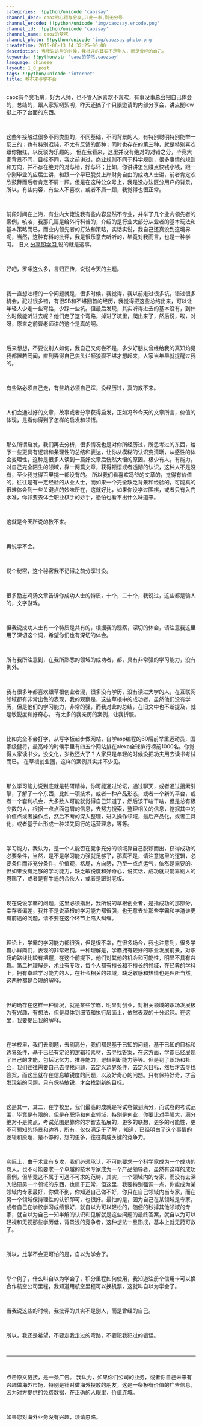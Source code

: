 ```yaml
---
categories: !!python/unicode 'caozsay'
channel_desc: caoz的心得与分享,只此一家,别无分号.
channel_ercode: !!python/unicode 'img/caozsay.ercode.png'
channel_id: !!python/unicode 'caozsay'
channel_name: caoz的梦呓
channel_photo: !!python/unicode 'img/caozsay.photo.png'
createtime: 2016-06-13 14:32:25+00:00
description: 当我说这些的时候，我批评的其实不是别人，而是曾经的自己。
keywords: !!python/str 'caoz的梦呓,caozsay'
language: chinese
layout: 1_0_post
tags: !!python/unicode 'internet'
title: 教不来与学不会
---
```

<div class="rich_media_content" id="js_content">
<p>
         caoz有个臭毛病，好为人师，也不管人家喜欢不喜欢，有事没事总会把自己体会的，总结的，跟人家絮叨絮叨，昨天还搞了个只限邀请的内部分享会，讲点挺low挺上不了台面的东西。
        </p>
<p>
<br/>
</p>
<p>
         这些年接触过很多不同类型的，不同基础，不同背景的人，有特别聪明特别能举一反三的；也有特别迟钝，不太有反馈的那种；同时也存在的第三种，就是特别喜欢跟你抬扛，以反驳为乐趣的。 但在我看来，这里并没有绝对的对错之分，毕竟大家背景不同，目标不同，我之前讲过，商业规则不同于科学规则，很多事情的规则和方向，并不存在绝对的对与错，好与坏；比如，你讲讲怎么赚点快钱小钱，跟一个刚毕业的应届生讲，和跟一个早已脱贫上岸财务自由的成功人士讲，前者肯定欢欣鼓舞而后者肯定不屑一顾。但是在这种公众号上，我是没办法区分用户的背景，所以，有些内容，有些人不喜欢，或者不屑一顾，我觉得也很正常。
        </p>
<p>
<br/>
</p>
<p>
         前段时间在上海，有业内大佬说我有些内容显然不专业，并举了几个业内领先者的案例，咳咳，我那几篇是给外行科普的，介绍的是行业大部分从业者的基本玩法和基本策略而已，而业内领先者的打法和策略，实话实说，我自己还真没到这境界呢，当然，这种有料的批评，我是很乐意去听听的，毕竟对我而言，也是一种学习。 旧文
         <a data_ue_src="http://mp.weixin.qq.com/s?__biz=MzI0MjA1Mjg2Ng==&amp;mid=209457444&amp;idx=1&amp;sn=af251717af4b3d7fb24e4ff81516a23d&amp;scene=21#wechat_redirect" href="http://mp.weixin.qq.com/s?__biz=MzI0MjA1Mjg2Ng==&amp;mid=209457444&amp;idx=1&amp;sn=af251717af4b3d7fb24e4ff81516a23d&amp;scene=21#wechat_redirect" target="_blank">
          分享即学习
         </a>
         说的就是这事。
        </p>
<p>
<br/>
</p>
<p>
         好吧，罗嗦这么多，言归正传，说说今天的主题。
        </p>
<p>
<br/>
</p>
<p>
         我一直想吐槽的一个问题就是，很多时候，我觉得，我以前走过很多坑，错过很多机会，犯过很多错，有很SB和不堪回首的经历，我觉得把这些总结出来，可以让年轻人少走一些弯路，少踩一些坑。但最后发现，其实听得进去的基本没有，到什么时候能听进去呢？他们走了这个弯路，掉进了坑里，爬出来了，然后说，唉，对呀，原来之前曹老师讲的这个是真的啊。
        </p>
<p>
<br/>
</p>
<p>
         后来想想，不要说别人如何，我自己又何尝不是，多少好朋友曾经给我的真知灼见我都置若罔闻，直到弄得自己焦头烂额狼狈不堪才想起来，人家当年早就提醒过我的。
        </p>
<p>
<br/>
</p>
<p>
         有些路必须自己走，有些坑必须自己踩，没经历过，真的教不来。
        </p>
<p>
<br/>
</p>
<p>
         人们会通过好的文章，故事或者分享获得启发，正如冯爷今天的文章所言，价值的体现，是看你得到了怎样的启发和领悟。
        </p>
<p>
<br/>
</p>
<p>
         那么所谓启发，我们再去分析，很多情况也是对你所经历过，所思考过的东西，给予一些更具有逻辑和条理性的总结和表达，让你从模糊的认识变清晰，从感性的体会变理性，这种是很多人读到一篇好文章后恍然大悟的原因。极少有人，有能力，对自己完全陌生的领域，靠一两篇文章，获得顿悟或者透彻的认识，这种人不是没有，至少我觉得百里挑一都没有的。 所以我们看喜欢冯爷的文章的，觉得有价值的，往往是有一定经验的从业人士，而如果一个完全缺乏背景和经验的，可能真的很难体会到一些关键点的妙味所在，这就好比，如果你没学过围棋，或者只有入门水准，你非要去体会职业棋手的妙手，恐怕也看不出什么味道来。
        </p>
<p>
<br/>
</p>
<p>
         这就是今天所说的教不来。
        </p>
<p>
<br/>
</p>
<p>
         再说学不会。
        </p>
<p>
<br/>
</p>
<p>
         说个秘密，这个秘密我不记得之前分享过没。
        </p>
<p>
<br/>
</p>
<p>
         很多励志鸡汤文章告诉你成功人士的特质，十个，二十个，我说过，这些都是骗人的，文字游戏。
        </p>
<p>
<br/>
</p>
<p>
         但我说成功人士有一个特质是共有的，根据我的观察，深切的体会，请注意我这里用了深切这个词，希望你们也有深切的体会。
        </p>
<p>
<br/>
</p>
<p>
         所有我所注意到，在我所熟悉的领域的成功者，都，具有非常强的学习能力，没有例外。
        </p>
<p>
<br/>
</p>
<p>
         我有很多年都喜欢跟草根创业者混，很多没有学历，没有读过大学的人，在互联网领域都有非常出色的表现，我的观察是，这些草根中的成功者，虽然他们没有学历，但是他们的学习能力，非常的强，而我对此的总结，在旧文中也不断提及，就是敏锐度和好奇心。 有太多的我亲历的案例，让我折服。
        </p>
<p>
<br/>
</p>
<p>
         比如完全不会打字，从写字板起步做网站，自学asp编程的60后前举重运动员，国家级健将，最高峰的时候手里有四五个网站排在alexa全球排行榜前1000名。你觉得人家读书少，没文化，岁数还大了？人家只是年轻的时候没把功夫用去读书考试而已。 在草根创业圈，这样的案例其实并不少见。
        </p>
<p>
<br/>
</p>
<p>
         那么学习能力说到底就是钻研精神，你可能通过论坛，通过聊天，或者通过搜索引擎，了解了一个东西，比如一项技术，或者一种产品形态，或者一个新的平台，或者一个套利机会，大多数人可能就觉得自己知道了，然后该干啥干啥，但是总有极少数的人，根据一点点面包屑的信息，去努力搜索，整理相关的信息，挖掘其中的价值点或者操作点，然后不断的深入整理，进入操作领域，最后产品化，或者工具化，或者基于此形成一种领先同行的运营理念，等等。
        </p>
<p>
<br/>
</p>
<p>
         学习能力，我认为，是一个人能否在竞争充分的领域靠自己脱颖而出，获得成功的必要条件，当然，是不是学习能力强就足够了，那真不是，请注意这里的逻辑，必要条件而非充分条件，价值观，格局，方向感，乃至一点点运气，依然是需要的。但如果没有足够的学习能力，缺乏敏锐度和好奇心，说实话，成功就只能靠别人的恩赐了，或者是有牛逼的合伙人，或者是跟对老板。
        </p>
<p>
<br/>
</p>
<p>
         现在说说学霸的问题，这里必须指出，我所说的草根创业者，是指成功的那部分，幸存者偏差，我并不是说草根的学习能力都很强，也无意去扯那些学霸和学渣谁更有前途的问题，请不要在这个环节上陷入纠缠。
        </p>
<p>
<br/>
</p>
<p>
         理论上，学霸的学习能力都很强，但是很不幸，在很多场合，我也注意到，很多学霸小鲜肉们，表现的非常迟钝。一种理解是，学霸拥有较好的职业发展前景，对职场的路线比较有把握，在这个前提下，他们对其他的机会和可能性，明显不具有兴趣。第二种理解是，术业有专攻，每个人都有擅长和不擅长的领域，在经典的学科上，拥有卓越学习能力的人，在社会相关的领域，缺乏敏感和热情也是理所当然。这两种都是合理的解释。
        </p>
<p>
<br/>
</p>
<p>
         但的确存在这样一种情况，就是某些学霸，明显对创业，对相关领域的职场发展极为有兴趣，有想法，但是具体到细节和执行层面上，依然表现的十分迟钝。在这里，我要提出我的解释。
        </p>
<p>
<br/>
</p>
<p>
         在学校里，我们去刷题，去刷高分，我们都是基于已知的问题，基于已知的目标和边界条件，基于已经有定论的逻辑和素材，去寻找答案，在这方面，学霸已经展现了自己的才能，包括记忆力，推导能力，逻辑判断能力等等。但是到了职场和社会，我们往往需要自己去寻找问题，去定义边界条件，去定义目标，然后才去寻找答案，而这里就存在信息敏锐度的问题，以及好奇心的问题。只有保持好奇，才会发现新的问题，只有保持敏锐，才会找到新的目标。
        </p>
<p>
<br/>
</p>
<p>
         这是其一，其二，在学校里，我们最高的成就是将试卷做到满分，而试卷的考试范围，毕竟是有限的，但是在职场和创业领域，特别是创业，你要比对手强大，满分绝对不是终点，考试范围是靠你的才智去拓展的，更多的联想，更多的可能性，更不可预知的场景和边界，所有，仅仅满足于了解 ，知道，已经明白了这个事情的逻辑和原理，是不够的，想的更多，往往构成关键的竞争力。
        </p>
<p>
<br/>
</p>
<p>
         实际上，由于术业有专攻，我们必须承认，不可能要求一个科学家成为一个成功的商人，也不可能要求一个卓越的技术专家成为一个产品领导者，虽然有这样的成功案例，但毕竟这不属于可遇不可求的范畴，其实，一个领域内的专家，而没有去深入钻研另一个领域的东西，也属于正常，但这里，我要特别强调一点，你能成为某领域内专家最好，你做不到，你知道自己做不好，你只在自己领域内当专家，而在另一个领域保持理性的认识即可，也很好。最怕的是，因为自己在某领域是专家，或者自己在学校学习成绩很好，就自以为可以轻松的，随便的秒掉其他领域的专家，就自以为自己一知半解的认识和见解就是这些问题的最终答案，就自以为可以轻视和无视那些学历低，背景浅的竞争者，这种想法一旦形成，基本上就无药可救了。
        </p>
<p>
<br/>
</p>
<p>
         所以，比学不会更可怕的是，自以为学会了。
        </p>
<p>
<br/>
</p>
<p>
         举个例子，什么叫自以为学会了，积分里程如何使用，我知道注册个信用卡可以换合作航空公司里程，我知道用航空里程可以换机票，这就叫自以为学会了。
        </p>
<p>
<br/>
</p>
<p>
         当我说这些的时候，我批评的其实不是别人，而是曾经的自己。
         <br/>
</p>
<p>
<br/>
</p>
<p>
         所以，我还是希望，不要走我走过的弯路，不要犯我犯过的错误。
        </p>
<p>
<br/>
</p>
<hr/>
<p>
<br/>
</p>
<p>
         点击原文链接，是一条广告。 我认为，如果你们公司的业务，或者你自己未来有兴趣做海外市场，特别是针对做海外投放的朋友，这是一条极有价值的广告信息，因为对方提供的免费数据，在正确的人眼里，价值连城。
        </p>
<p>
<br/>
</p>
<p>
         如果您对海外业务没有兴趣，烦请忽略。
        </p>
</div>